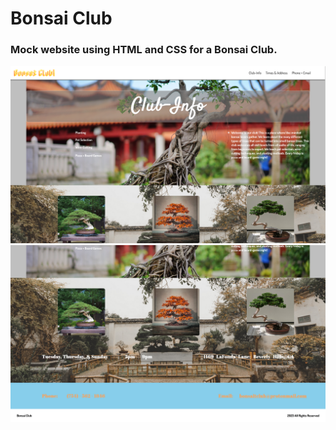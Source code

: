 # Bonsai Club

### Mock website using HTML and CSS for a Bonsai Club.
![Screen1](./Images/Screen1.png)
![Screen2](./Images/Screen2.png)
